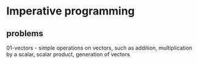# Imperative programming

## problems
01-vectors - simple operations on vectors, such as addition, multiplication by a scalar, scalar product, generation of vectors
